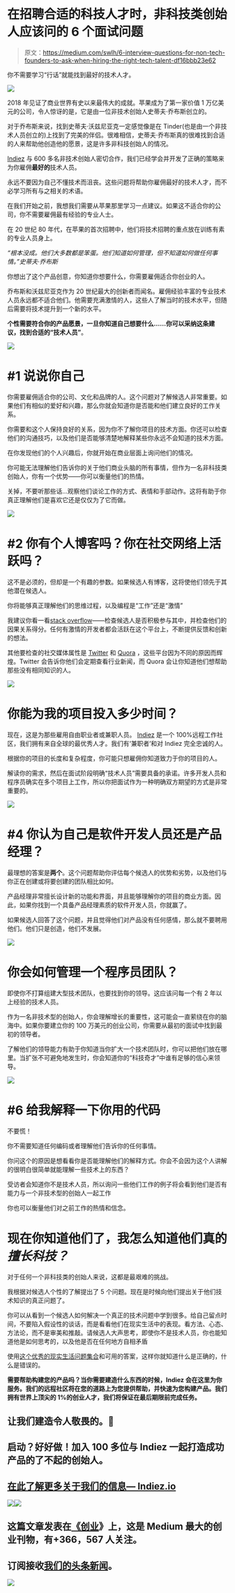 # 在招聘合适的科技人才时，非科技类创始人应该问的 6 个面试问题

> 原文：<https://medium.com/swlh/6-interview-questions-for-non-tech-founders-to-ask-when-hiring-the-right-tech-talent-df16bbb23e62>

你不需要学习“行话”就能找到最好的技术人才。

![](img/5f7566c668b895f4d4b64d2bfbdfea5d.png)

2018 年见证了商业世界有史以来最伟大的成就。苹果成为了第一家价值 1 万亿美元的公司，令人惊讶的是，它是由一位非技术创始人史蒂夫·乔布斯创立的。

对于乔布斯来说，找到史蒂夫·沃兹尼亚克一定感觉像是在 Tinder(也是由一个非技术人员创立的)上找到了完美的伴侣。很难相信，史蒂夫·乔布斯真的很难找到合适的人来帮助他创造他的愿景，这是许多非科技创始人的情况。

[Indiez](http://indiez.io/) 与 600 多名非技术创始人密切合作，我们已经学会并开发了正确的策略来为你雇佣**最好的**技术人员。

永远不要因为自己不懂技术而沮丧。这些问题将帮助你雇佣最好的技术人才，而不必学习所有与之相关的术语。

在我们开始之前，我想我们需要从苹果那里学习一点建议。如果这不适合你的公司，你不需要雇佣最有经验的专业人士。

在 20 世纪 80 年代，在苹果的首次招聘中，他们将技术招聘的重点放在训练有素的专业人员身上。

*“根本没成。他们大多数都是笨蛋。他们知道如何管理，但不知道如何做任何事情。”史蒂夫·乔布斯*

你想出了这个产品创意，你知道你想要什么，你需要雇佣适合你创业的人。

乔布斯和沃兹尼亚克作为 20 世纪最大的创新者而闻名。雇佣经验丰富的专业技术人员永远都不适合他们。他需要充满激情的人，这些人了解当时的技术水平，但随后需要将技术提升到一个新的水平。

**个性需要符合你的产品愿景，一旦你知道自己想要什么……你可以采纳这条建议，找到合适的“技术人员”**。

![](img/df6304356352b0c3f4efa4e36ae101a9.png)

# **#1 说说你自己**

你需要雇佣适合你的公司、文化和品牌的人。这个问题对了解候选人非常重要。如果他们有相似的爱好和兴趣，那么你就会知道你是否能和他们建立良好的工作关系。

你需要和这个人保持良好的关系，因为你不了解你项目的技术方面。你还可以检查他们的沟通技巧，以及他们是否能够清楚地解释某些你永远不会知道的技术方面。

在你发现他们的个人兴趣后，你就开始在商业层面上询问他们的情况。

你可能无法理解他们告诉你的关于他们商业头脑的所有事情，但作为一名非科技类创始人，你有一个优势——你可以衡量他们的热情。

关掉，不要听那些话…观察他们谈论工作的方式、表情和手部动作。这将有助于你真正理解他们是喜欢它还是仅仅为了它而做。

![](img/5b01f7c0cefe8167f411e28ab5c89c87.png)

# **#2 你有个人博客吗？你在社交网络上活跃吗？**

这不是必须的，但却是一个有趣的参数。如果候选人有博客，这将使他们领先于其他潜在候选人。

你将能够真正理解他们的思维过程，以及编程是“工作”还是“激情”

我建议你看一看[stack overflow](https://stackoverflow.com/)——检查候选人是否积极参与其中，并检查他们的因果关系得分。任何有激情的开发者都会活跃在这个平台上，不断提供反馈和创新的想法。

其他要检查的社交媒体属性是 [Twitter](https://twitter.com/?lang=en) 和 [Quora](https://www.quora.com/) ，这些平台因为不同的原因而辉煌。Twitter 会告诉你他们会定期查看行业新闻，而 Quora 会让你知道他们想帮助那些没有相同知识的人。

![](img/8e65d09eb4be4f376de2777321348bf6.png)

# 你能为我的项目投入多少时间？

现在，这是为那些雇用自由职业者或兼职人员。 [Indiez](http://indiez.io/) 是一个 100%远程工作社区，我们拥有来自全球的最优秀人才。我们有‘兼职者’和对 Indiez 完全忠诚的人。

根据你的项目的长度和复杂程度，你可能只想雇佣你知道致力于你的项目的人。

解读你的需求，然后在面试阶段明确“技术人员”需要具备的承诺。许多开发人员和程序员确实在多个项目上工作，所以你把面试作为一种明确双方期望的方式是非常重要的。

![](img/b775ff9bb593cc016ef4e923eab00b89.png)

# **#4 你认为自己是软件开发人员还是产品经理？**

最理想的答案是**两个**。这个问题帮助你评估每个候选人的优势和劣势，以及他们与你正在创建或将要创建的团队相比如何。

产品经理非常擅长设计新的功能和界面，并且能够理解你的项目的商业方面。因此，如果你找到一个具备产品经理素质的软件开发人员，你就赢了。

如果候选人回答了这个问题，并且觉得他们对产品没有任何感情，那么就不要聘用他们。他们只是创造，他们不发展。

![](img/140a843cf8332edd833aef7cc29a0196.png)

# 你会如何管理一个程序员团队？

即使你不打算组建大型技术团队，也要找到你的领导。这应该问每一个有 2 年以上经验的技术人员。

作为一名非技术型的创始人，你会理解增长的重要性，这可能会一直萦绕在你的脑海中。如果你要建立你的 100 万美元的创业公司，你需要从最初的面试中找到最初的领导者。

了解他们的领导能力有助于你知道当你扩大一个技术团队时，你可以把他们放在哪里。当扩张不可避免地发生时，你会知道你的“科技奇才”中谁有足够的信心来领导。

![](img/b678117c8defe307c65d40573ef4b09b.png)

# **#6 给我解释一下你用的代码**

不要慌！

你不需要知道任何编码或者理解他们告诉你的任何事情。

你问这个的原因是想看看你是否能理解他们的解释方式。你会不会因为这个人讲解的很明白很简单就能理解一些技术上的东西？

受访者会知道你不是技术人员，所以询问一些他们工作的例子将会看到他们是否有能力与一个非技术型的创始人一起工作

你也可以衡量他们对之前工作的热情和信念。

# **现在你知道他们了，我怎么知道他们真的*擅长科技？***

对于任何一个非科技类的创始人来说，这都是最艰难的挑战。

我根据对候选人个性的了解提出了 5 个问题。现在是时候向他们提出关于他们技术知识的真正问题了。

你可以从看到一个候选人如何解决一个真正的技术问题中学到很多。给自己留点时间，不要陷入假设性的谈话，而是看看他们在现实生活中的表现。看方法、心态、方法论，而不是审美和推敲。请候选人大声思考，即使你不是技术人员，你也能知道他是如何思考的，以及他是否在任何地方自相矛盾

使用[这个优秀的现实生活问题集合](https://aircto.com/interview-questions)和可用的答案，这样你就知道什么是正确的，什么是错误的。

**需要帮助构建您的产品吗？当你需要建造什么东西的时候，Indiez 会在这里为你服务。我们的远程社区将在您的道路上为您提供帮助，并快速为您构建产品。我们拥有世界上顶尖的 1%的创业人才，我们将保证在最后期限前完成任务。**

## 让我们建造令人敬畏的。🙌

## 启动？好好做！加入 100 多位与 Indiez 一起打造成功产品的了不起的创始人。

## [在此了解更多关于我们的信息— Indiez.io](http://www.indiez.io/?utm_source=Blog&utm_medium=medium_bottom_inline_link&utm_term=serial_entrepeneurs)

[![](img/15ad66caeb9814c027d37dae1d513a93.png)](http://www.indiez.io/?utm_source=Blog&utm_medium=medium_bottom_inline_link&utm_term=serial_entrepeneurs)[![](img/308a8d84fb9b2fab43d66c117fcc4bb4.png)](https://medium.com/swlh)

## 这篇文章发表在[《创业](https://medium.com/swlh)》上，这是 Medium 最大的创业刊物，有+366，567 人关注。

## 订阅接收[我们的头条新闻](http://growthsupply.com/the-startup-newsletter/)。

[![](img/b0164736ea17a63403e660de5dedf91a.png)](https://medium.com/swlh)